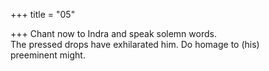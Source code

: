 +++
title = "05"

+++
 Chant now to Indra and speak solemn words.  
The pressed drops have exhilarated him. Do homage to (his)  
preeminent might.  